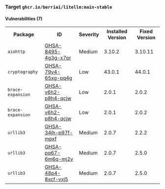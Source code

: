 
<h3>Target <code>ghcr.io/berriai/litellm:main-stable</code></h3>
<h4>Vulnerabilities (7)</h4>
<table>
    <tr>
        <th>Package</th>
        <th>ID</th>
        <th>Severity</th>
        <th>Installed Version</th>
        <th>Fixed Version</th>
    </tr>
    <tr>
        <td><code>aiohttp</code></td>
        <td><a href="https://github.com/advisories/GHSA-8495-4g3g-x7pr" target="_blank">GHSA-8495-4g3g-x7pr</a></td>
        <td>Medium</td>
        <td>3.10.2</td>
        <td>3.10.11</td>
    </tr>
    <tr>
        <td><code>cryptography</code></td>
        <td><a href="https://github.com/advisories/GHSA-79v4-65xg-pq4g" target="_blank">GHSA-79v4-65xg-pq4g</a></td>
        <td>Low</td>
        <td>43.0.1</td>
        <td>44.0.1</td>
    </tr>
    <tr>
        <td><code>brace-expansion</code></td>
        <td><a href="https://github.com/advisories/GHSA-v6h2-p8h4-qcjw" target="_blank">GHSA-v6h2-p8h4-qcjw</a></td>
        <td>Low</td>
        <td>2.0.1</td>
        <td>2.0.2</td>
    </tr>
    <tr>
        <td><code>brace-expansion</code></td>
        <td><a href="https://github.com/advisories/GHSA-v6h2-p8h4-qcjw" target="_blank">GHSA-v6h2-p8h4-qcjw</a></td>
        <td>Low</td>
        <td>2.0.1</td>
        <td>2.0.2</td>
    </tr>
    <tr>
        <td><code>urllib3</code></td>
        <td><a href="https://github.com/advisories/GHSA-34jh-p97f-mpxf" target="_blank">GHSA-34jh-p97f-mpxf</a></td>
        <td>Medium</td>
        <td>2.0.7</td>
        <td>2.2.2</td>
    </tr>
    <tr>
        <td><code>urllib3</code></td>
        <td><a href="https://github.com/advisories/GHSA-pq67-6m6q-mj2v" target="_blank">GHSA-pq67-6m6q-mj2v</a></td>
        <td>Medium</td>
        <td>2.0.7</td>
        <td>2.5.0</td>
    </tr>
    <tr>
        <td><code>urllib3</code></td>
        <td><a href="https://github.com/advisories/GHSA-48p4-8xcf-vxj5" target="_blank">GHSA-48p4-8xcf-vxj5</a></td>
        <td>Medium</td>
        <td>2.0.7</td>
        <td>2.5.0</td>
    </tr>
</table>